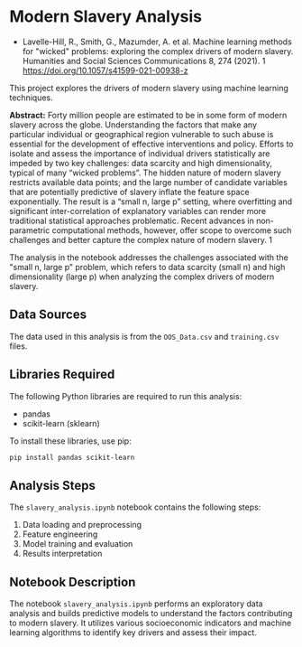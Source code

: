 # Modern Slavery Analysis



* Lavelle-Hill, R., Smith, G., Mazumder, A. et al. Machine learning methods for "wicked" problems: exploring the complex drivers of modern slavery. Humanities and Social Sciences Communications 8, 274 (2021). <mcreference link="https://www.nature.com/articles/s41599-021-00938-z" index="1">1</mcreference>  https://doi.org/10.1057/s41599-021-00938-z

This project explores the drivers of modern slavery using machine learning techniques.

**Abstract:** Forty million people are estimated to be in some form of modern slavery across the globe. Understanding the factors that make any particular individual or geographical region vulnerable to such abuse is essential for the development of effective interventions and policy. Efforts to isolate and assess the importance of individual drivers statistically are impeded by two key challenges: data scarcity and high dimensionality, typical of many “wicked problems”. The hidden nature of modern slavery restricts available data points; and the large number of candidate variables that are potentially predictive of slavery inflate the feature space exponentially. The result is a “small n, large p” setting, where overfitting and significant inter-correlation of explanatory variables can render more traditional statistical approaches problematic. Recent advances in non-parametric computational methods, however, offer scope to overcome such challenges and better capture the complex nature of modern slavery. <mcreference link="https://www.nature.com/articles/s41599-021-00938-z" index="1">1</mcreference>

The analysis in the notebook addresses the challenges associated with the "small n, large p" problem, which refers to data scarcity (small n) and high dimensionality (large p) when analyzing the complex drivers of modern slavery.

## Data Sources

The data used in this analysis is from the `OOS_Data.csv` and `training.csv` files.

## Libraries Required

The following Python libraries are required to run this analysis:

*   pandas
*   scikit-learn (sklearn)

To install these libraries, use pip:

```bash
pip install pandas scikit-learn
```

## Analysis Steps

The `slavery_analysis.ipynb` notebook contains the following steps:

1.  Data loading and preprocessing
2.  Feature engineering
3.  Model training and evaluation
4.  Results interpretation

## Notebook Description

The notebook `slavery_analysis.ipynb` performs an exploratory data analysis and builds predictive models to understand the factors contributing to modern slavery. It utilizes various socioeconomic indicators and machine learning algorithms to identify key drivers and assess their impact.